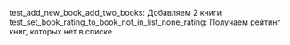 test_add_new_book_add_two_books: Добавляем 2 книги
test_set_book_rating_to_book_not_in_list_none_rating: Получаем рейтинг книг, которых нет в списке
